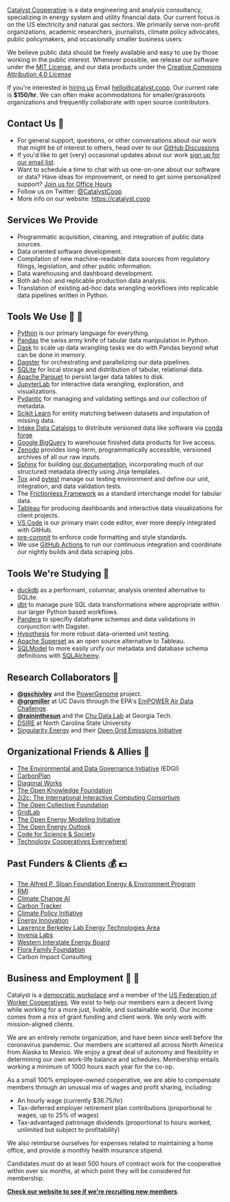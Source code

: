 [Catalyst Cooperative](https://catalyst.coop) is a data engineering and analysis
consultancy, specializing in energy system and utility financial data. Our current
focus is on the US electricity and natural gas sectors. We primarily serve 
non-profit organizations, academic researchers, journalists, climate policy advocates,
public policymakers, and occasionally smaller business users.

We believe public data should be freely available and easy to use by those working in
the public interest.  Whenever possible, we release our software under the [MIT
License](https://opensource.org/licenses/MIT), and our data products under the [Creative
Commons Attribution 4.0 License](https://creativecommons.org/licenses/by/4.0/)

If you're interested in [hiring us](https://catalyst.coop/hire-catalyst)
Email [hello@catalyst.coop](mailto:hello@catalyst.coop). Our current rate is
**$150/hr**. We can often make acommodations for smaller/grassroots organizations and
frequently collaborate with open source contributors.

## Contact Us :love_letter:
* For general support, questions, or other conversations about our work
  that might be of interest to others, head over to our
  [GitHub Discussions](https://github.com/orgs/catalyst-cooperative/discussions)
* If you'd like to get (very) occasional updates about our work
  [sign up for our email list](https://catalyst.coop/updates/).
* Want to schedule a time to chat with us one-on-one about our software or data? Have
  ideas for improvement, or need to get some personalized support? [Join us for Office
  Hours](https://calend.ly/catalyst-cooperative/pudl-office-hours)
* Follow us on Twitter: [@CatalystCoop](https://twitter.com/CatalystCoop)
* More info on our website: https://catalyst.coop

## Services We Provide
* Programmatic acquisition, cleaning, and integration of public data sources.
* Data oriented software development.
* Compilation of new machine-readable data sources from regulatory filings, legislation,
  and other public information.
* Data warehousing and dashboard development.
* Both ad-hoc and replicable production data analysis.
* Translation of existing ad-hoc data wrangling workflows into replicable data pipelines
  written in Python.

## Tools We Use :hammer: :wrench:

* [Python](https://www.python.org/) is our primary language for everything.
* [Pandas](https://pandas.pydata.org/) the swiss army knife of tabular data manipulation
  in Python.
* [Dask](https://www.dask.org/) to scale up data wrangling tasks we do with Pandas
  beyond what can be done in memory.
* [Dagster](https://dagster.io) for orchestrating and parallelizing our data pipelines.
* [SQLite](https://www.sqlite.org/) for local storage and distribution of tabular,
  relational data.
* [Apache Parquet](https://parquet.apache.org/) to persist larger data tables to disk.
* [JupyterLab](https://jupyter.org/) for interactive data wrangling, exploration, and
  visualizations.
* [Pydantic](https://pydantic-docs.helpmanual.io/) for managing and validating settings
  and our collection of metadata.
* [Scikit Learn](https://scikit-learn.org/) for entity matching between datasets and
  imputation of missing data.
* [Intake Data Catalogs](https://github.com/intake/intake) to distribute
  versioned data like software via [conda forge](https://github.com/conda-forge)
* [Google BigQuery](https://cloud.google.com/bigquery) to warehouse finished data
  products for live access.
* [Zenodo](https://zenodo.org/communities/catalyst-cooperative/) provides long-term,
  programmatically accessible, versioned archives of all our raw inputs.
* [Sphinx](https://www.sphinx-doc.org/) for building [our
  documentation](https://catalystcoop-pudl.readthedocs.io/en/latest/), incorporating
  much of our structured metadata directly using Jinja templates.
* [Tox](https://tox.wiki/) and [pytest](https://docs.pytest.org) manage our testing
  environment and define our unit, integration, and data validation tests.
* The [Frictionless Framework](https://framework.frictionlessdata.io/) as a standard
  interchange model for tabular data.
* [Tableau](https://www.tableau.com/) for producing dashboards and interactive data
  visualizations for client projects.
* [VS Code](https://code.visualstudio.com/) is our primary main code editor, ever more
  deeply integrated with GitHub.
* [pre-commit](https://pre-commit.com/) to enforce code formatting and style standards.
* We use [GitHub Actions](https://docs.github.com/en/actions) to run our continuous
  integration and coordinate our nightly builds and data scraping jobs.

## Tools We're Studying :construction:

* [duckdb](https://duckdb.org/) as a performant, columnar, analysis oriented alternative
  to SQLite.
* [dbt](https://www.getdbt.com/) to manage pure SQL data transformations where
  appropriate within our larger Python based workflows.
* [Pandera](https://pandera.readthedocs.io/) to specifiy dataframe schemas and data
  validations in conjunction with Dagster.
* [Hypothesis](https://hypothesis.readthedocs.io/) for more robust data-oriented unit
  testing.
* [Apache Superset](https://superset.apache.org/) as an open source alternative to
  Tableau.
* [SQLModel](https://sqlmodel.tiangolo.com/) to more easily unify our metadata and
  database schema definitions with [SQLAlchemy](https://www.sqlalchemy.org/).

## Research Collaborators :brain:

* **[@gschivley](https://github.com/gschivley)** and the [PowerGenome](https://github.com/PowerGenome/PowerGenome) project.
* **[@grgmiller](https://github.com/grgmiller)** at UC Davis through the EPA's [EmPOWER Air Data Challenge](https://www.epa.gov/airmarkets/empower-air-data-challenge).
* **[@raininthesun](https://github.com/raininthesun)** and the [Chu Data Lab](https://chu-data-lab.cc.gatech.edu/) at Georgia Tech.
* [DSIRE](https://www.dsireusa.org/) at North Carolina State University
* [Singularity Energy](https://singularity.energy/) and their [Open Grid Emissions
  Initiative](https://medium.com/singularity-energy/introducing-the-open-grid-emissions-initiative-42f68f3b3f49)

## Organizational Friends & Allies :revolving_hearts:

* [The Environmental and Data Governance Initiative](https://envirodatagov.org/) (EDGI)
* [CarbonPlan](https://carbonplan.org/)
* [Diagonal Works](https://diagonal.works/)
* [The Open Knowledge Foundation](https://okfn.org/)
* [2i2c: The International Interactive Computing Consortium](https://2i2c.org/)
* [The Open Collective Foundation](https://opencollective.foundation/)
* [GridLab](https://gridlab.org/)
* [The Open Energy Modeling Initiative](https://openmod-initiative.org/)
* [The Open Energy Outlook](https://github.com/TemoaProject/oeo)
* [Code for Science & Society](https://codeforscience.org/)
* [Technology Cooperatives Everywhere!](https://tech-coops.xyz/)

## Past Funders & Clients :moneybag: :dollar:

* [The Alfred P. Sloan Foundation Energy & Environment Program](https://sloan.org/programs/research/energy-and-environment)
* [RMI](https://rmi.org/)
* [Climate Change AI](https://www.climatechange.ai/)
* [Carbon Tracker](https://carbontracker.org)
* [Climate Policy Initiative](https://www.climatepolicyinitiative.org/)
* [Energy Innovation](https://energyinnovation.org/)
* [Lawrence Berkeley Lab Energy Technologies Area](https://eta.lbl.gov/)
* [Invenia Labs](https://www.invenia.ca/)
* [Western Interstate Energy Board](https://www.westernenergyboard.org/)
* [Flora Family Foundation](https://www.florafamily.org/)
* Carbon Impact Consulting

## Business and Employment :evergreen_tree: :evergreen_tree:

Catalyst is a [democratic workplace](https://institute.coop/) and a member of the [US
Federation of Worker Cooperatives](https://usworker.coop). We exist to help our members
earn a decent living while working for a more just, livable, and sustainable world. Our
income comes from a mix of grant funding and client work. We only work with
mission-aligned clients.

We are an entirely remote organization, and have been since well before the coronavirus 
pandemic. Our members are scattered all across North America from Alaska to Mexico. We
enjoy a great deal of autonomy and flexibility in determining our own work-life balance
and schedules. Membership entails working a minimum of 1000 hours each year for the
co-op.

As a small 100% employee-owned cooperative, we are able to compensate members through an
unusual mix of wages and profit sharing, including:

* An hourly wage (currently $36.75/hr)
* Tax-deferred employer retirement plan contributions (proportional to wages, up to 25%
  of wages)
* Tax-advantaged patronage dividends (proportional to hours worked, unlimited but
  subject to profitability)

We also reimburse ourselves for expenses related to maintaining a home office, and
provide a monthly health insurance stipend.

Candidates must do at least 500 hours of contract work for the cooperative within over
six months, at which point they will be considered for membership.

**[Check our website to see if we're recruiting new
members](https://catalyst.coop/work-with-us/)**.

